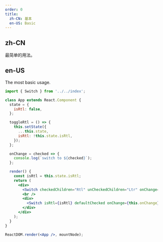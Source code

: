 ```yaml
---
order: 0
title:
  zh-CN: 基本
  en-US: Basic
---
```


## zh-CN

最简单的用法。

## en-US

The most basic usage.

```jsx
import { Switch } from '../../index';

class App extends React.Component {
  state = {
    isRtl: false,
  };

  toggleRtl = () => {
    this.setState({
      ...this.state,
      isRtl: !this.state.isRtl,
    });
  };

  onChange = checked => {
    console.log(`switch to ${checked}`);
  };

  render() {
    const isRtl = this.state.isRtl;
    return (
      <div>
        <Switch checkedChildren="Rtl" unCheckedChildren="Ltr" onChange={this.toggleRtl} />
        <br />
        <div>
          <Switch isRtl={isRtl} defaultChecked onChange={this.onChange} />
        </div>
      </div>
    );
  }
}

ReactDOM.render(<App />, mountNode);
```

<style>
.ant-switch {
  margin-bottom: 8px;
}
</style>
